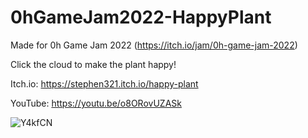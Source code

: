 # 0hGameJam2022-HappyPlant

Made for 0h Game​ Jam 2022 (https://itch.io/jam/0h-game-jam-2022)

​​Click the cloud to make the plant happy!​


Itch.io: https://stephen321.itch.io/happy-plant


YouTube: https://youtu.be/o8ORovUZASk


![Y4kfCN](https://user-images.githubusercontent.com/14903680/198858781-6c8e9ba1-26d5-43e0-a75f-6935a507aaae.png)
